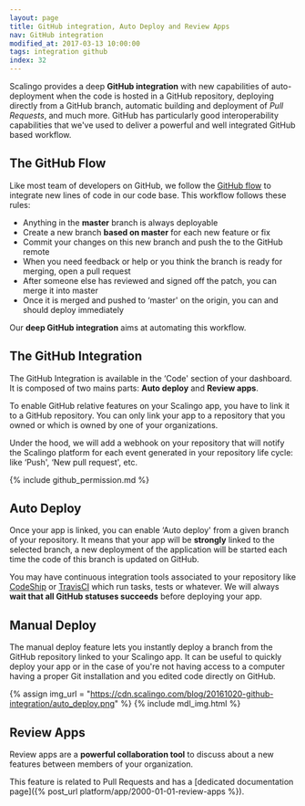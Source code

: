 ```yaml
---
layout: page
title: GitHub integration, Auto Deploy and Review Apps
nav: GitHub integration
modified_at: 2017-03-13 10:00:00
tags: integration github
index: 32
---
```


Scalingo provides a deep **GitHub integration** with new capabilities of auto-deployment when the code is hosted in a GitHub repository, deploying directly from a GitHub branch, automatic building and deployment of *Pull Requests*, and much more. GitHub has particularly good interoperability capabilities that we've used to deliver a powerful and well integrated GitHub based workflow.

## The GitHub Flow

Like most team of developers on GitHub, we follow the [GitHub flow](https://guides.github.com/introduction/flow) to integrate new lines of code in our code base. This workflow follows these rules:

* Anything in the **master** branch is always deployable
* Create a new branch **based on master** for each new feature or fix
* Commit your changes on this new branch and push the to the GitHub remote
* When you need feedback or help or you think the branch is ready for merging, open a pull request
* After someone else has reviewed and signed off the patch, you can merge it into master
* Once it is merged and pushed to ‘master' on the origin, you can and should deploy immediately

Our **deep GitHub integration** aims at automating this workflow.

## The GitHub Integration

The GitHub Integration is available in the ‘Code' section of your dashboard. It
is composed of two mains parts: **Auto deploy** and **Review apps**.

To enable GitHub relative features on your Scalingo app, you have to link it to
a GitHub repository. You can only link your app to a repository that you owned
or which is owned by one of your organizations.

Under the hood, we will add a webhook on your repository that will notify the
Scalingo platform for each event generated in your repository life cycle: like
‘Push', ‘New pull request', etc.

{% include github_permission.md %}

## Auto Deploy

Once your app is linked, you can enable ‘Auto deploy' from a given branch of your repository. It means that your app will be **strongly** linked to the selected branch, a new deployment of the application will be started each time the code of this branch is updated on GitHub.

You may have continuous integration tools associated to your repository like [CodeShip](https://codeship.com/) or [TravisCI](https://travis-ci.com/) which run tasks, tests or whatever. We will always **wait that all GitHub statuses succeeds** before deploying your app.

## Manual Deploy

The manual deploy feature lets you instantly deploy a branch from the GitHub repository linked to your Scalingo app. It can be useful to quickly deploy your app or in the case of you're not having access to a computer having a proper Git installation and you edited code directly on GitHub.

{% assign img_url = "https://cdn.scalingo.com/blog/20161020-github-integration/auto_deploy.png" %}
{% include mdl_img.html %}

## Review Apps

Review apps are a **powerful collaboration tool** to discuss about a new features between members of your organization.

This feature is related to Pull Requests and has a [dedicated documentation page]({% post_url platform/app/2000-01-01-review-apps %}).
